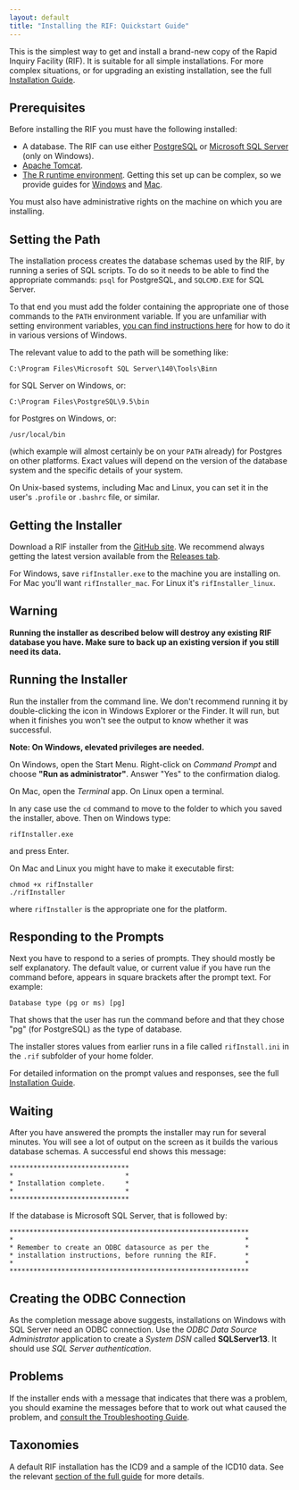 ```yaml
---
layout: default
title: "Installing the RIF: Quickstart Guide"
---
```


This is the simplest way to get and install a brand-new copy of the Rapid Inquiry Facility (RIF). It is suitable for all simple installations. For more complex situations, or for upgrading an existing installation, see the full [Installation Guide](InstallationGuide).

## Prerequisites

Before installing the RIF you must have the following installed:

* A database. The RIF can use either [PostgreSQL](https://www.postgresql.org) or [Microsoft SQL Server](https://www.microsoft.com/en-us/sql-server/sql-server-2017) (only on Windows).
* [Apache Tomcat](https://tomcat.apache.org).
* [The R runtime environment](https://www.r-project.org). Getting this set up can be complex, so we provide guides for [Windows](../Installation/R_setup_on_Windows) and [Mac](../Installation/R_setup_on_Mac).

You must also have administrative rights on the machine on which you are installing.

## Setting the Path

The installation process creates the database schemas used by the RIF, by running a series of SQL scripts. To do so it needs to be able to find the appropriate commands: `psql` for PostgreSQL, and `SQLCMD.EXE` for SQL Server.

To that end you must add the folder containing the appropriate one of those commands to the `PATH` environment variable. If you are unfamiliar with setting environment variables, [you can find instructions here](https://www.computerhope.com/issues/ch000549.htm) for how to do it in various versions of Windows.

The relevant value to add to the path will be something like:

```
C:\Program Files\Microsoft SQL Server\140\Tools\Binn
```

for SQL Server on Windows, or:

```
C:\Program Files\PostgreSQL\9.5\bin
```

for Postgres on Windows, or:

```
/usr/local/bin
```

(which example will almost certainly be on your `PATH` already) for Postgres on other platforms. Exact values will depend on the version of the database system and the specific details of your system.

On Unix-based systems, including Mac and Linux, you can set it in the user's `.profile` or `.bashrc` file, or similar.

## Getting the Installer

Download a RIF installer from the [GitHub site](https://github.com/smallAreaHealthStatisticsUnit/rapidInquiryFacility). We recommend always getting the latest version available from the [Releases tab](https://github.com/smallAreaHealthStatisticsUnit/rapidInquiryFacility/releases).

For Windows, save `rifInstaller.exe` to the machine you are installing on. For Mac you'll want `rifInstaller_mac`. For Linux it's `rifInstaller_linux`.

## Warning

**Running the installer as described below will destroy any existing RIF database you have. Make sure to back up an existing version if you still need its data.**

## Running the Installer

Run the installer from the command line. We don't recommend running it by double-clicking the icon in Windows Explorer or the Finder. It will run, but when it finishes you won't see the output to know whether it was successful.

**Note: On Windows, elevated privileges are needed.**

On Windows, open  the Start Menu. Right-click on  _Command Prompt_ and choose **"Run as administrator"**. Answer "Yes" to the confirmation dialog.

On Mac, open the _Terminal_ app. On Linux open a terminal.

In any case use the `cd` command to move to the folder to which you saved the installer, above. Then on Windows type:

```
rifInstaller.exe
```
and press Enter.

On Mac and Linux you might have to make it executable first:

```
chmod +x rifInstaller
./rifInstaller
```

where `rifInstaller` is the appropriate one for the platform.

## Responding to the Prompts

Next you have to respond to a series of prompts. They should mostly be self explanatory. The default value, or current value if you have run the command before, appears in square brackets after the prompt text. For example:

```
Database type (pg or ms) [pg]
```

That shows that the  user has run the command before and that they chose "pg" (for PostgreSQL) as the type of database.

The installer stores values from earlier runs in a file called `rifInstall.ini` in the `.rif` subfolder of your home folder.

For detailed information on the prompt values and responses, see the full [Installation Guide](InstallationGuide#answering-the-prompts).

## Waiting

After you have answered the prompts the installer may run for several minutes. You will see a lot of output on the screen as it builds the various database schemas. A successful end shows this message:

```
******************************
*                            *
* Installation complete.     *
*                            *
******************************
```

If the database is Microsoft SQL Server, that is followed by:

```
************************************************************
*                                                          *
* Remember to create an ODBC datasource as per the         *
* installation instructions, before running the RIF.       *
*                                                          *
************************************************************
```

## Creating the ODBC Connection

As the completion message above suggests, installations on Windows with SQL Server need an ODBC connection. Use the _ODBC Data Source Administrator_ application to create a _System DSN_ called **SQLServer13**. It should use _SQL Server authentication_.

## Problems

If the installer ends with a message that indicates that there was a problem, you should examine the messages before that to work out what caused the problem, and [consult the Troubleshooting Guide](Troubleshooting).

## Taxonomies

A default RIF installation has the ICD9 and a sample of the ICD10 data. See the relevant  [section of the full  guide](InstallationGuide#taxonomies) for more details.

